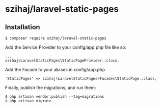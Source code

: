 # szihaj/laravel-static-pages

## Installation ##

    $ composer require szihaj/laravel-static-pages

Add the Service Provider to your config/app.php file like so:

    ...
    szihaj\LaravelStaticPages\StaticPageProvider::class,

Add the Facade to your aliases in config/app.php

    'StaticPages' => szihaj\LaravelStaticPages\Facades\StaticPage::class,

Finally, publish the migrations, and run them:

    $ php artisan vendor:publish --tag=migrations
    $ php artisan migrate
